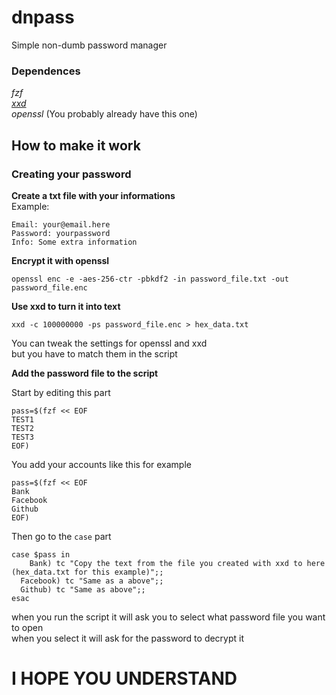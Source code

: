 # dnpass
Simple non-dumb password manager

### Dependences  
*fzf*  
*[xxd](https://github.com/vim/vim/tree/master/src/xxd)*  
*openssl* (You probably already have this one)  
  
## How to make it work  
  
### Creating your password  
  
**Create a txt file with your informations**  
Example:  
```
Email: your@email.here
Password: yourpassword
Info: Some extra information
```
  
**Encrypt it with openssl**  

```
openssl enc -e -aes-256-ctr -pbkdf2 -in password_file.txt -out password_file.enc
```
  
**Use xxd to turn it into text**  

```
xxd -c 100000000 -ps password_file.enc > hex_data.txt
```
  
You can tweak the settings for openssl and xxd  
but you have to match them in the script  
  
**Add the password file to the script**  
  
Start by editing this part  
```
pass=$(fzf << EOF
TEST1
TEST2
TEST3
EOF)
```
  
You add your accounts like this for example  
  
```
pass=$(fzf << EOF
Bank
Facebook
Github
EOF)
```
  
Then go to the ```case``` part  
  
```
case $pass in
	Bank) tc "Copy the text from the file you created with xxd to here (hex_data.txt for this example)";;
  Facebook) tc "Same as a above";;
  Github) tc "Same as above";;
esac
```
  
when you run the script it will ask you to select what password file you want to open  
when you select it will ask for the password to decrypt it  
  
# I HOPE YOU UNDERSTAND
